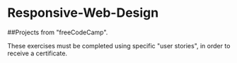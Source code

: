 # Responsive-Web-Design
##Projects from "freeCodeCamp".

These exercises must be completed using specific "user stories", in order to receive a certificate.

